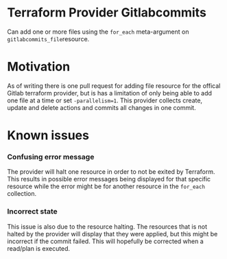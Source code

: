 # Terraform Provider Gitlabcommits

Can add one or more files using the `for_each` meta-argument on `gitlabcommits_file`resource.

# Motivation

As of writing there is one pull request for adding file resource for the offical Gitlab terraform provider, but is has a
limitation of only being able to add one file at a time or set `-parallelism=1`. This provider collects create, update
and delete actions and commits all changes in one commit.

# Known issues

### Confusing error message

The provider will halt one resource in order to not be exited by Terraform. This results in possible error messages
being displayed for that specific resource while the error might be for another resource in the `for_each` collection.

### Incorrect state

This issue is also due to the resource halting. The resources that is not halted by the provider will display that they
were applied, but this might be incorrect if the commit failed. This will hopefully be corrected when a read/plan is
executed.